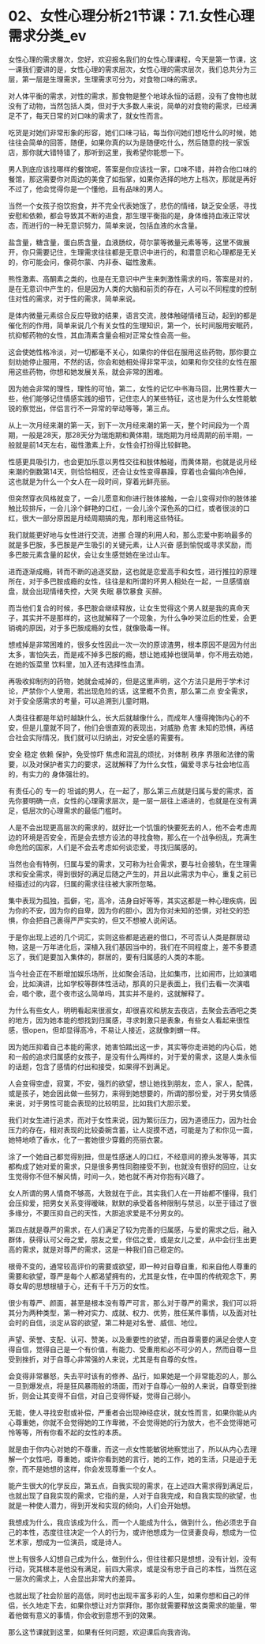 # 02、女性心理分析21节课：7.1.女性心理需求分类_ev

女性心理的需求層次，您好，欢迎报名我们的女性心理课程，今天是第一节课，这一课我们要讲的是，女性心理的需求层次，女性心理的需求层次，我们总共分为三层，第一层是生理需求，生理需求可分为，对食物口味的需求。

对人体平衡的需求，对性的需求，那食物是整个地球永恒的话题，没有了食物也就没有了动物，当然包括人类，但对于大多数人来说，简单的对食物的需求，已经满足不了，每天日常的对口味的需求了，就女性而言。

吃货是对她们非常形象的形容，她们口味刁钻，每当你问她们想吃什么的时候，她往往会简单的回答，随便，如果你真的以为是随便吃什么，然后随意的找一家饭店，那你就大错特错了，那听到这里，我希望你能想一下。

男人到底应该找哪样的餐馆呢，答案是你应该找一家，口味不错，并符合他口味的餐馆，那这需要你对周边的美食了如指掌，如果你选择的地方上档次，那就是再好不过了，他会觉得你是一个懂他，且有品味的男人。

当然一个女孩子抱饮抱食，并不完全代表她饿了，悲伤的情绪，缺乏安全感，寻找安慰和依赖，都会导致其不断的进食，那生理平衡指的是，身体维持血液正常状态，而进行的一种无意识努力，简单来说，包括血液的水含量。

盐含量，糖含量，蛋白质含量，血液肠纹，荷尔蒙等微量元素等等，这里不做展开，你只需要记住，生理需求往往都是无意识中进行的，和潜意识和心理都是无关的，你可能会问，像荷尔蒙、内非泰、磁性激素。

熊性激素、高酮素之类的，也是在无意识中产生来刺激性需求的吗，答案是对的，是在无意识中产生的，但是因为人类的大脑和前页的存在，人可以不同程度的控制住对性的需求，对于性的需求，简单来说。

是体内微量元素综合反应导致的结果，语言交流，肢体触碰情绪互动，起到的都是催化剂的作用，简单来说几个有关女性的生理知识，第一个，长时间服用安眠药，抗抑郁药物的女性，其血清素含量会相对正常女性会高一些。

这会使她性格冷淡，对一切都毫不关心，如果你的伴侣在服用这些药物，那你要立刻劝她停止服用，不然的话，你会和她相处得非常平淡，如果和你交往的女性在服用这些药物，你想和她发展关系，就会非常的困难。

因为她会非常的理性，理性的可怕，第二，女性的记忆中书海马回，比男性要大一些，他们能够记住情感实践的细节，记住恋人的某些特征，这也是为什么女性能敏锐的察觉出，伴侣言行不一异常的举动等等，第三点。

从上一次月经来潮的第一天，到下一次月经来潮的第一天，整个时间段为一个周期，一般是28天，那28天分为瑞炮期和黄体期，瑞炮期为月经周期的前半期，一般就是前14天左右，磁性激素上升，女性会打扮得比较鲜艳。

性感更具吸引力，也会更加乐意以男性交往和肢体触碰，而黄体期，也就是说月经来潮的倒数第14天，则恰恰相反，还会让女性变得暴躁，穿着也会偏向冷色掉，这也就是为什么一个女人在一段时间，穿着光鲜亮丽。

但突然穿衣风格就变了，一会儿愿意和你进行肢体接触，一会儿变得对你的肢体接触比较排斥，一会儿涂个鲜艳的口红，一会儿涂个深色系的口红，或者很淡的口红，很大一部分原因是月经周期搞的鬼，那利用这些特征。

我们就能更好地与女性进行交流，进挪 合理的利用人和，那么恋爱中影响最多的就是多巴胺，多巴胺是产生吸引的关键元素，让人兴奋 感到愉悦或寻求奖励，而多巴胺元素含量的起伏，会让女生感觉她在坐过山车。

进而逐渐成瘾，转而不断的追逐奖励，这也就是恋爱高手和女性，进行推拉的原理所在，对于多巴胺成瘾的女性，往往是和所谓的坏男人相处在一起，一旦感情崩盘，就会出现情绪失控，大哭 失眠 暴饮暴食 买醉。

而当他们复合的时候，多巴胺会继续释放，让女生觉得这个男人就是我的真命天子，其实并不是那样的，这也就解释了一个现象，为什么争吵哭泣后的性爱，会更销魂的原因，对于多巴胺成瘾的女性，就像吸毒一样。

想戒掉是非常困难的，很多女性因此一次一次的原谅渣男，根本原因不是因为付出太多，害怕失去，而是戒不掉多巴胺的瘾，想让她戒掉也很简单，你不用去劝她，在她的饭菜里 饮料里，加入还有选择性血清。

再吸收抑制剂的药物，她就会戒掉的，但是这里声明，这个方法只是用于学术讨论，严禁你个人使用，若出现危险的话，这里概不负责，那么第二点 安全需求，对于安全感需求的考量，可以追溯到儿童时期。

人类往往都是年幼时越缺什么，长大后就越像什么，而成年人懂得掩饰内心的不安，但是儿童就不同了，他们会很直观的表现出，对威胁 危害 未知的恐惧，再结合社会实际情况，我们就可以归纳出，对安全感的需要有。

安全 稳定 依赖 保护，免受惊吓 焦虑和混乱的烦扰，对体制 秩序 界限和法律的需要，以及对保护者实力的要求，这就解释了为什么女性，偏爱寻求与社会地位高的，有实力的 身体强壮的。

有责任心的 专一的 坦诚的男人，在一起了，那么第三点就是归属与爱的需求，首先你要明确一点，女性的心理需求层次，是一层一层往上递进的，也就是在没有满足，低层次的心理需求的最低门槛时。

人是不会出现更高层次的需求的，就好比一个饥饿的快要死去的人，他不会考虑周边的环境是否安全，而是会去想方设法的寻找食物，那么在一个战争纷乱，充满生命危险的国家，人们是不会去考虑如何谈恋爱，寻找归属感的。

当然也会有特例，归属与爱的需求，又可称为社会需求，要与社会接轨，在生理需求和安全需求，得到很好的满足后随之产生的，并且以此需求为中心，重复之前已经描述过的内容，归属的需求往往被大家所忽略。

集中表现为孤独，孤僻，宅，高冷，洁身自好等等，其实这都是一种心理疾病，因为你的不安，因为你的自卑，因为你的胆小，因为你对未知的恐惧，对社交的恐惧，你会把自己裹得严严实实的，但又不想被人说闲话。

于是你出现上述的几个词汇，实则这些都是逃避的借口，不可否认人类是群居动物，这是一万年进化后，深植入我们基因当中的，我们在不同程度上，差不多要遗忘了，我们是要加入集体的，群居的，要有归属感的人类的本能。

当今社会正在不断增加娱乐场所，比如聚会活动，比如集市，比如闹市，比如演唱会，比如演讲，比如学校等群体性活动，那真的只是表面上，我们去看一次演唱会，唱个歌，逛个夜市这么简单吗，其实并不是的，这就解释了。

为什么有些女人，明明看起来很淑女，却很喜欢和朋友去夜店，去聚会去酒吧之类的地方，因为她本能的想找到归属感，寻求刺激只是表象，有些女人看起来很性感，很open，但却显得高冷，不易让人接近，这就像刺蝟一样。

因为她压抑着自己本能的需求，她害怕踏出这一步，其实等你走进她的内心后，她和一般的追求归属感的女孩子，是没有什么两样的，对于爱的需求，这是人类永恒的话题，包含了感情的付出和接受，如果得不到满足。

人会变得空虚，寂寞，不安，强烈的欲望，想让她找到朋友，恋人，家人，配偶，或是孩子，她会因此做一些努力，来得到她想要的，所谓的那份爱，对于男女情感来说，对于男性可能会表现的比较明显，比如我们大胆示爱。

我们对女生进行追求，而对于女性来说，因为繁衍压力，因为道德压力，因为社会压力的存在，相对表现的比较委婉含蓄，让人捉摸不透，可能是为了和你见一面，她特地喷了香水，化了一套她很少穿戴的亮丽衣裳。

涂了一个她自己都觉得别扭，但是性感迷人的口红，不经意间的撩头发等等，其实都构成了她对爱的需求，只是很多男性同胞接受不到，也就没有很好的回应，让女生觉得你不但不解风情，时间一久，她也就不再对你抱有兴趣了。

女人所谓的男人情商不够高，大致就在于此，其实我们人在一开始都不懂得，我们会压抑爱，把男女关系变得暧昧，默默的承受着各种限制与禁忌，以至于错过了很多缘分，不要压抑自己的天性，大胆追求爱是不分男女的。

第四点就是尊严的需求，在人们满足了较为完善的归属感，与爱的需求之后，融入群体，获得认可父母之爱，朋友之爱，伴侣之爱，或是女儿之爱，从中会衍生出更高的需求，就是对尊严的需求，这是一种我们自己稳定的。

根骨不变的，通常较高评价的需要或欲望，即一种对自尊自重，和来自他人尊重的需要和欲望，尊严是每个人都渴望拥有的，尤其是女性，在中国的传统观念下，男尊女卑的思想根植于心，还有千千万万的女性。

很少有尊严、颜面，甚至是根本没有尊严可言，那么对于尊严的需求，我们可以将其分为两种类型，第一种对实力、成就、权力、优势，胜任某件事情，以及面对社会时的自信，淡定从容的欲望，第二种是对名誉、威信、地位。

声望、荣誉、支配、认可、赞美，以及重要性的欲望，而自尊需要的满足会使人变得自信，觉得自己是一个有价值，有能力、受重用和必不可少的人，然而自尊一旦受到挫折，对于自尊心非常强的人来说，尤其是有自尊的女性。

会变得非常暴怒，失去平时该有的修养、品行，如果她是一个非常能忍的人，那么一旦到爆发点，将是狂风暴雨般的场面，而对于自尊心一般的人来说，自尊受到挫折，则会让其变得不自信，对自己变得怀疑，觉得自己弱小。

无能，使人寻找安慰或补偿，严重者会出现神经症状，就女性而言，如果你能从内心尊重她，你就不会觉得她的工作卑微，不会觉得她的行为放大，也不会觉得她可怜等等，所有你看不起的女性的本质。

就是由于你内心对她的不尊重，而这一点女性能敏锐地察觉出了，所以从内心去理解一个女性吧，尊重她，或许你看到她的言行，她的工作，她的生活，只是迫于无奈，而不是她想的这样，你会发现尊重一个女人。

能产生很大的化学反应，第五点，自我实现的需求，在上述四大需求得到满足后，也就出现了自我实现的需求，它指的是，人对于自我完成，和自我实现的欲望，也就是一种使人潜力，得到开发和实现的倾向，人们会开始想。

我想成为什么，我应该成为什么，而一个人能成为什么，做到什么，他必须忠于自己的本性，态度往往决定一个人的行为，或许他想成为一位贤妻良母，想成为一位艺术家，想成为一位演员，或是诗人。

世上有很多人幻想自己成为什么，做到什么，但往往都只是想想，没有计划，没有行动，究其根本是他没有满足，前四大需求，或是没有忠于自己的本性，当然在这一层次的需求上，人会显出非常大的差异。

也就出现了社会阶层的高低，同时也出现丰富多彩的人生，如果你想和自己的伴侣，长久地走下去，如果你想让对方崇拜你，那你就需要释放这类需求的能量，带着他做有意义的事情，你会收到意想不到的效果。

那么这节课就到这里，如果有任何问题，欢迎课后向我咨询。